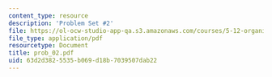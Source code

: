 ```yaml
---
content_type: resource
description: 'Problem Set #2'
file: https://ol-ocw-studio-app-qa.s3.amazonaws.com/courses/5-12-organic-chemistry-i-spring-2003/63d2d3825535b069d18b7039507dab22_prob_02.pdf
file_type: application/pdf
resourcetype: Document
title: prob_02.pdf
uid: 63d2d382-5535-b069-d18b-7039507dab22
---
```

